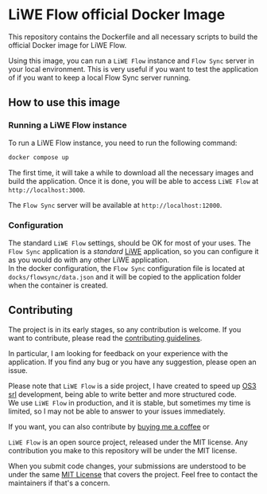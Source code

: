 # LiWE Flow official Docker Image

This repository contains the Dockerfile and all necessary scripts to build the official Docker image for LiWE Flow.

Using this image, you can run a `LiWE Flow` instance and `Flow Sync` server in your local environment. This is very useful if you want to test
the application of if you want to keep a local Flow Sync server running.

## How to use this image

### Running a LiWE Flow instance

To run a LiWE Flow instance, you need to run the following command:

```bash
docker compose up
```

The first time, it will take a while to download all the necessary images and build the application. Once it is done, you will be able to access `LiWE Flow` at `http://localhost:3000`.

The `Flow Sync` server will be available at `http://localhost:12000`.

### Configuration

The standard `LiWE Flow` settings, should be OK for most of your uses.
The `Flow Sync` application is a _standard_ [LiWE](https://www.liwe.org) application, so you can configure it as you would do with any other LiWE application.\
In the docker configuration, the `Flow Sync` configuration file is located at `docks/flowsync/data.json` and it will be copied to the application folder when the container is created.

## Contributing

The project is in its early stages, so any contribution is welcome. If you want to contribute, please read the [contributing guidelines](CONTRIBUTING.md).

In particular, I am looking for feedback on your experience with the application. If you find any bug or you have any suggestion, please open an issue.

Please note that `LiWE Flow` is a side project, I have created to speed up [OS3 srl](https://www.os3.it) development, being able to write better and more structured code.\
We use `LiWE Flow` in production, and it is stable, but sometimes my time is limited, so I may not be able to answer to your issues immediately.

If you want, you can also contribute by [buying me a coffee](https://www.buymeacoffee.com/fsoft) or

`LiWE Flow` is an open source project, released under the MIT license. Any contribution you make to this repository will be under the MIT license.

When you submit code changes, your submissions are understood to be under the same [MIT License](http://choosealicense.com/licenses/mit/) that covers the project. Feel free to contact the maintainers if that's a concern.
